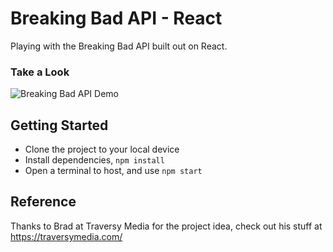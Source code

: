 # Breaking Bad API - React
Playing with the Breaking Bad API built out on React.

### Take a Look
![Breaking Bad API Demo](https://github.com/HoangTienDinh/react-css-breaking-bad-api/blob/master/public/breaking-bad.gif)

## Getting Started
- Clone the project to your local device
- Install dependencies, ```npm install```
- Open a terminal to host, and use ```npm start```

## Reference
Thanks to Brad at Traversy Media for the project idea, check out his stuff at https://traversymedia.com/